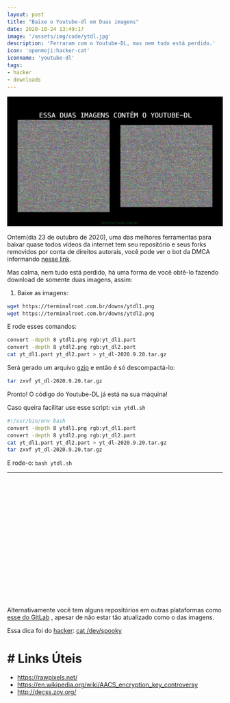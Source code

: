 ```yaml
---
layout: post
title: "Baixe o Youtube-dl em Duas imagens"
date: 2020-10-24 13:49:17
image: '/assets/img/code/ytdl.jpg'
description: 'Ferraram com o Youtube-DL, mas nem tudo está perdido.'
icon: 'openmoji:hacker-cat'
iconname: 'youtube-dl'
tags:
- hacker
- downloads
---
```


![Baixe o Youtube-dl em Duas imagens](/assets/img/code/ytdl.jpg)


Ontem(dia 23 de outubro de 2020), uma das melhores ferramentas para baixar quase todos vídeos da internet tem seu repositório e seus forks removidos por conta de direitos autorais, você pode ver o bot da DMCA informando [nesse link](https://github.com/github/dmca/blob/master/2020/10/2020-10-23-RIAA.md).

Mas calma, nem tudo está perdido, há uma forma de você obtê-lo fazendo download de somente duas imagens, assim:

1. Baixe as imagens:
```sh
wget https://terminalroot.com.br/downs/ytdl1.png
wget https://terminalroot.com.br/downs/ytdl2.png
```

E rode esses comandos:
```sh
convert -depth 8 ytdl1.png rgb:yt_dl1.part
convert -depth 8 ytdl2.png rgb:yt_dl2.part
cat yt_dl1.part yt_dl2.part > yt_dl-2020.9.20.tar.gz
```

Será gerado um arquivo [gzip](https://pt.wikipedia.org/wiki/Gzip) e então é só descompactá-lo:
```sh
tar zxvf yt_dl-2020.9.20.tar.gz
```

Pronto! O código do Youtube-DL já está na sua máquina!

Caso queira facilitar use esse script: `vim ytdl.sh`
```sh
#!/usr/bin/env bash
convert -depth 8 ytdl1.png rgb:yt_dl1.part
convert -depth 8 ytdl2.png rgb:yt_dl2.part
cat yt_dl1.part yt_dl2.part > yt_dl-2020.9.20.tar.gz
tar zxvf yt_dl-2020.9.20.tar.gz
```
E rode-o: `bash ytdl.sh`

---

<!-- QUADRADO -->
<script async src="//pagead2.googlesyndication.com/pagead/js/adsbygoogle.js"></script>
<ins class="adsbygoogle"
style="display:inline-block;width:336px;height:280px"
data-ad-client="ca-pub-2838251107855362"
data-ad-slot="5351066970"></ins>
<script>
(adsbygoogle = window.adsbygoogle || []).push({});
</script>

Alternativamente você tem alguns repositórios em outras plataformas como [esse do GitLab](https://gitlab.com/HacktorIT/youtube-dl) , apesar de não estar tão atualizado como o das imagens.

Essa dica foi do [hacker](https://terminalroot.com.br/tags#hacker): [cat /dev/spooky](https://twitter.com/GalacticFurball/status/1319765986791157761)

# # Links Úteis
+ <https://rawpixels.net/>
+ <https://en.wikipedia.org/wiki/AACS_encryption_key_controversy>
+ <http://decss.zoy.org/>


